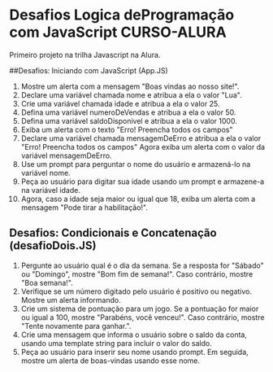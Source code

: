 # Desafios Logica deProgramação com JavaScript CURSO-ALURA
Primeiro projeto na trilha Javascript na Alura. 


##Desafios: Iniciando com JavaScript (App.JS)
1. Mostre um alerta com a mensagem "Boas vindas ao nosso site!".
2. Declare uma variável chamada nome e atribua a ela o valor "Lua".
3. Crie uma variável chamada idade e atribua a ela o valor 25.
4. Defina uma variável numeroDeVendas e atribua a ela o valor 50.
5. Defina uma variável saldoDisponivel e atribua a ela o valor 1000.
6. Exiba um alerta com o texto "Erro! Preencha todos os campos"
7. Declare uma variável chamada mensagemDeErro e atribua a ela o valor "Erro! Preencha todos os campos" Agora exiba um alerta com o valor da variável mensagemDeErro.
8. Use um prompt para perguntar o nome do usuário e armazená-lo na variável nome.
9. Peça ao usuário para digitar sua idade usando um prompt e armazene-a na variável idade.
10. Agora, caso a idade seja maior ou igual que 18, exiba um alerta com a mensagem "Pode tirar a habilitação!".

## Desafios: Condicionais e Concatenação (desafioDois.JS)
1. Pergunte ao usuário qual é o dia da semana. Se a resposta for "Sábado" ou "Domingo", mostre "Bom fim de semana!". Caso contrário, mostre "Boa semana!".
2. Verifique se um número digitado pelo usuário é positivo ou negativo. Mostre um alerta informando.
3. Crie um sistema de pontuação para um jogo. Se a pontuação for maior ou igual a 100, mostre "Parabéns, você venceu!". Caso contrário, mostre "Tente novamente para ganhar.".
4. Crie uma mensagem que informa o usuário sobre o saldo da conta, usando uma template string para incluir o valor do saldo.
5. Peça ao usuário para inserir seu nome usando prompt. Em seguida, mostre um alerta de boas-vindas usando esse nome.
